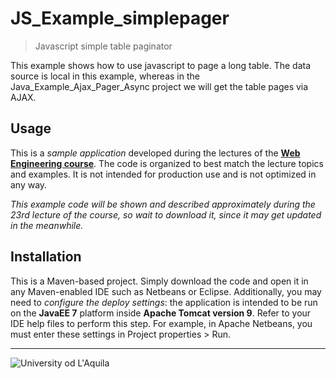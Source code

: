 # JS_Example_simplepager
> Javascript simple table paginator

This example shows how to use javascript to page a long table. The data source is local in this example, whereas in the Java_Example_Ajax_Pager_Async project we will get the table pages via AJAX.

## Usage

This is a *sample application* developed during the lectures of the  [**Web Engineering course**](https://people.disim.univaq.it/~dellapenna/content.php?page=students). The code is organized to best match the lecture topics and examples. It is not intended for production use and is not optimized in any way. 

*This example code will be shown and described approximately during the 23rd lecture of the course, so wait to download it, since it may get updated in the meanwhile.*

## Installation

This is a Maven-based project. Simply download the code and open it in any Maven-enabled IDE such as Netbeans or Eclipse. Additionally, you may need to *configure the deploy settings*: the application is intended to be run on the **JavaEE 7** platform inside **Apache Tomcat version 9**. Refer to your IDE help files to perform this step. For example, in Apache Netbeans, you must enter these settings in Project properties > Run.

 
---

![University od L'Aquila](https://www.disim.univaq.it/skins/aqua/img/logo2021-2.png)
